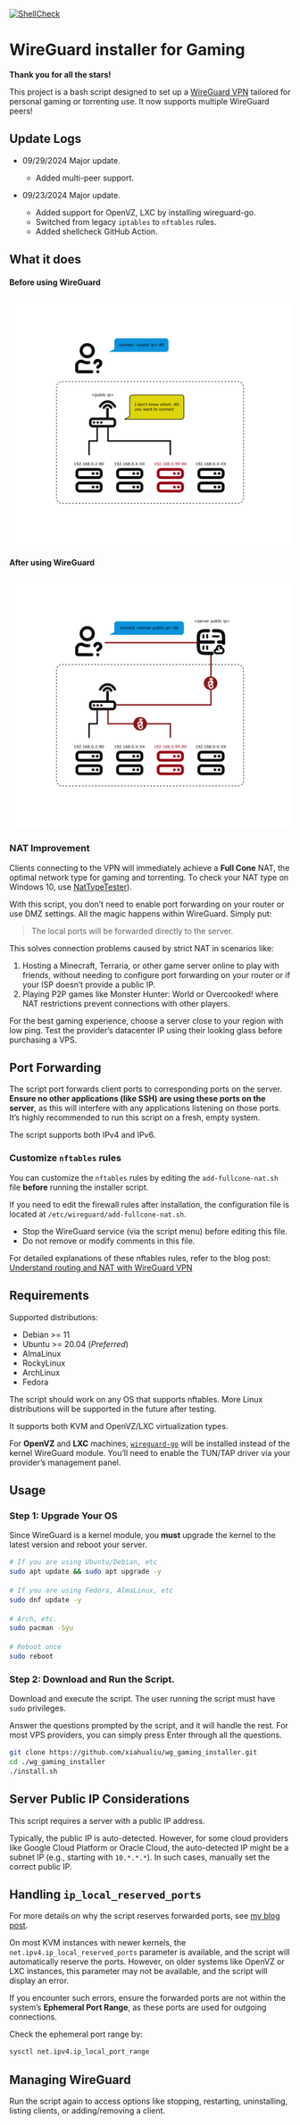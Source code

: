 [![ShellCheck](https://github.com/xiahualiu/wg_gaming_installer/actions/workflows/shellcheck.yml/badge.svg)](https://github.com/xiahualiu/wg_gaming_installer/actions/workflows/shellcheck.yml)

# WireGuard installer for Gaming

**Thank you for all the stars!**

This project is a bash script designed to set up a [WireGuard VPN](https://www.wireguard.com/) tailored for personal gaming or torrenting use. It now supports multiple WireGuard peers!

## Update Logs

- 09/29/2024 Major update.
    - Added multi-peer support.

- 09/23/2024 Major update.
    - Added support for OpenVZ, LXC by installing wireguard-go.
    - Switched from legacy `iptables` to `nftables` rules.
    - Added shellcheck GitHub Action.

## What it does

#### Before using WireGuard

![](./imgs/before_wireguard.png)

#### After using WireGuard

![](./imgs/after_wireguard.png)

### NAT Improvement

Clients connecting to the VPN will immediately achieve a **Full Cone** NAT, the optimal network type for gaming and torrenting. To check your NAT type on Windows 10, use [NatTypeTester](https://github.com/HMBSbige/NatTypeTester)).

With this script, you don’t need to enable port forwarding on your router or use DMZ settings. All the magic happens within WireGuard. Simply put:

>The local ports will be forwarded directly to the server.

This solves connection problems caused by strict NAT in scenarios like:

1. Hosting a Minecraft, Terraria, or other game server online to play with friends, without needing to configure port forwarding on your router or if your ISP doesn’t provide a public IP.
2. Playing P2P games like Monster Hunter: World or Overcooked! where NAT restrictions prevent connections with other players.

For the best gaming experience, choose a server close to your region with low ping. Test the provider’s datacenter IP using their looking glass before purchasing a VPS.

## Port Forwarding

The script port forwards client ports to corresponding ports on the server. **Ensure no other applications (like SSH) are using these ports on the server**, as this will interfere with any applications listening on those ports. It’s highly recommended to run this script on a fresh, empty system.

The script supports both IPv4 and IPv6.

### Customize `nftables` rules

You can customize the `nftables` rules by editing the `add-fullcone-nat.sh` file **before** running the installer script.

If you need to edit the firewall rules after installation, the configuration file is located at `/etc/wireguard/add-fullcone-nat.sh`.

* Stop the WireGuard service (via the script menu) before editing this file.
* Do not remove or modify comments in this file.

For detailed explanations of these nftables rules, refer to the blog post: [Understand routing and NAT with WireGuard VPN](https://xiahua.pages.dev/wg-route-nat/)

## Requirements

Supported distributions:

- Debian >= 11
- Ubuntu >= 20.04 (*Preferred*)
- AlmaLinux
- RockyLinux
- ArchLinux
- Fedora

The script should work on any OS that supports nftables. More Linux distributions will be supported in the future after testing.

It supports both KVM and OpenVZ/LXC virtualization types.

For **OpenVZ** and **LXC** machines, [`wireguard-go`](https://github.com/WireGuard/wireguard-go) will be installed instead of the kernel WireGuard module. You’ll need to enable the TUN/TAP driver via your provider’s management panel.

## Usage

### Step 1: Upgrade Your OS

Since WireGuard is a kernel module, you **must** upgrade the kernel to the latest version and reboot your server.

```bash
# If you are using Ubuntu/Debian, etc
sudo apt update && sudo apt upgrade -y

# If you are using Fedora, AlmaLinux, etc
sudo dnf update -y

# Arch, etc.
sudo pacman -Syu

# Reboot once
sudo reboot
```

### Step 2: Download and Run the Script.

Download and execute the script. The user running the script must have `sudo` privileges.

Answer the questions prompted by the script, and it will handle the rest. For most VPS providers, you can simply press Enter through all the questions.

```bash
git clone https://github.com/xiahualiu/wg_gaming_installer.git
cd ./wg_gaming_installer
./install.sh
```

## Server Public IP Considerations 

This script requires a server with a public IP address.

Typically, the public IP is auto-detected. However, for some cloud providers like Google Cloud Platform or Oracle Cloud, the auto-detected IP might be a subnet IP (e.g., starting with `10.*.*.*`). In such cases, manually set the correct public IP.

## Handling `ip_local_reserved_ports`

For more details on why the script reserves forwarded ports, see [my blog post](https://xiahua.pages.dev/wg-route-nat/#reserve-dnat-ports).

On most KVM instances with newer kernels, the `net.ipv4.ip_local_reserved_ports` parameter is available, and the script will automatically reserve the ports. However, on older systems like OpenVZ or LXC instances, this parameter may not be available, and the script will display an error.

If you encounter such errors, ensure the forwarded ports are not within the system’s **Ephemeral Port Range**, as these ports are used for outgoing connections.

Check the ephemeral port range by:

```bash
sysctl net.ipv4.ip_local_port_range
```

## Managing WireGuard

Run the script again to access options like stopping, restarting, uninstalling, listing clients, or adding/removing a client.